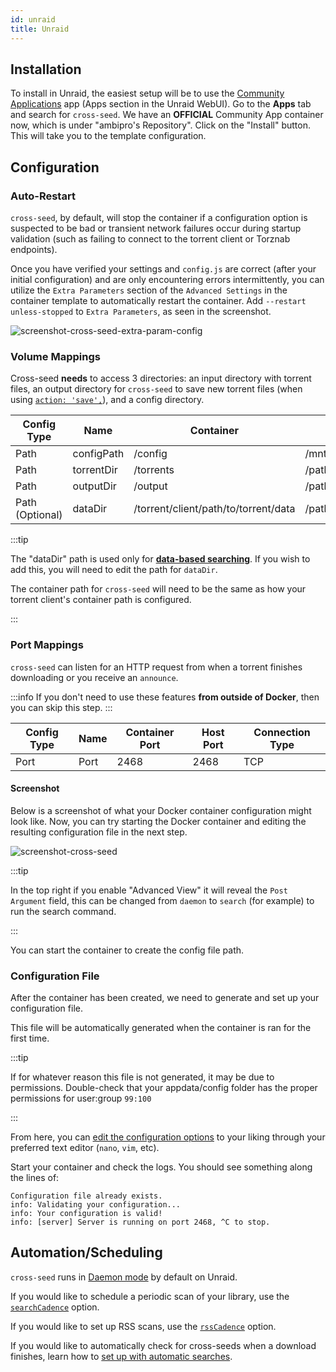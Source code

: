```yaml
---
id: unraid
title: Unraid
---
```


## Installation

To install in Unraid, the easiest setup will be to use the
[Community Applications](https://forums.unraid.net/topic/38582-plug-in-community-applications/)
app (Apps section in the Unraid WebUI). Go to the **Apps** tab and search for
`cross-seed`. We have an **OFFICIAL** Community App container now, which is
under "ambipro's Repository". Click on the "Install" button. This will take you
to the template configuration.

## Configuration

### Auto-Restart

`cross-seed`, by default, will stop the container if a configuration option is
suspected to be bad or transient network failures occur during startup
validation (such as failing to connect to the torrent client or Torznab
endpoints).

Once you have verified your settings and `config.js` are correct (after your
initial configuration) and are only encountering errors intermittently, you can
utilize the `Extra Parameters` section of the `Advanced Settings` in the
container template to automatically restart the container. Add
`--restart unless-stopped` to `Extra Parameters`, as seen in the screenshot.

![screenshot-cross-seed-extra-param-config](https://github.com/cross-seed/cross-seed.org/assets/9668239/7e365d63-1f0d-467c-b6df-e3a53183abac)

### Volume Mappings

Cross-seed **needs** to access 3 directories: an input directory with torrent
files, an output directory for `cross-seed` to save new torrent files (when
using [`action: 'save',`](../basics/options.md#action)), and a config directory.

| Config Type     | Name       | Container                            | Host                                | Access Mode |
| --------------- | ---------- | ------------------------------------ | ----------------------------------- | ----------- |
| Path            | configPath | /config                              | /mnt/user/appdata/cross-seed        | Read/Write  |
| Path            | torrentDir | /torrents                            | /path/to/torrent/client/session/dir | Read Only   |
| Path            | outputDir  | /output                              | /path/to/torrent/client/watch/dir   | Read/Write  |
| Path (Optional) | dataDir    | /torrent/client/path/to/torrent/data | /path/to/torrent/client/data        | Read/Write  |

:::tip

The "dataDir" path is used only for
[**data-based searching**](./data-based-matching.md). If you wish to add this,
you will need to edit the path for `dataDir`.

The container path for `cross-seed` will need to be the same as how your torrent
client's container path is configured.

:::

### Port Mappings

`cross-seed` can listen for an HTTP request from when a torrent finishes
downloading or you receive an `announce`.

:::info If you don't need to use these features **from outside of Docker**, then
you can skip this step. :::

| Config Type | Name | Container Port | Host Port | Connection Type |
| ----------- | ---- | -------------- | --------- | --------------- |
| Port        | Port | 2468           | 2468      | TCP             |

#### Screenshot

Below is a screenshot of what your Docker container configuration might look
like. Now, you can try starting the Docker container and editing the resulting
configuration file in the next step.

![screenshot-cross-seed](https://github.com/cross-seed/cross-seed/assets/123845855/93a4749e-1506-40de-91f5-ac7d8ec93334)

:::tip

In the top right if you enable "Advanced View" it will reveal the
`Post Argument` field, this can be changed from `daemon` to `search` (for
example) to run the search command.

:::

You can start the container to create the config file path.

### Configuration File

After the container has been created, we need to generate and set up your
configuration file.

This file will be automatically generated when the container is ran for the
first time.

:::tip

If for whatever reason this file is not generated, it may be due to permissions.
Double-check that your appdata/config folder has the proper permissions for
user:group `99:100`

:::

From here, you can
[edit the configuration options](../basics/options.md#options-used-in-cross-seed-daemon)
to your liking through your preferred text editor (`nano`, `vim`, etc).

Start your container and check the logs. You should see something along the
lines of:

```
Configuration file already exists.
info: Validating your configuration...
info: Your configuration is valid!
info: [server] Server is running on port 2468, ^C to stop.
```

## Automation/Scheduling

`cross-seed` runs in [Daemon mode](../basics/managing-the-daemon) by default on
Unraid.

If you would like to schedule a periodic scan of your library, use the
[`searchCadence`](../basics/options.md#searchcadence) option.

If you would like to set up RSS scans, use the
[`rssCadence`](../basics/options.md#rsscadence) option.

If you would like to automatically check for cross-seeds when a download
finishes, learn how to [set up with automatic searches](triggering-searches.md).
